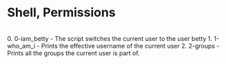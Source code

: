 <h1> Shell, Permissions </h1><br/>
0. 0-iam_betty - The script switches the current user to the user betty
1. 1-who_am_i - Prints the effective username of the current user
2. 2-groups - Prints all the groups the current user is part of.
